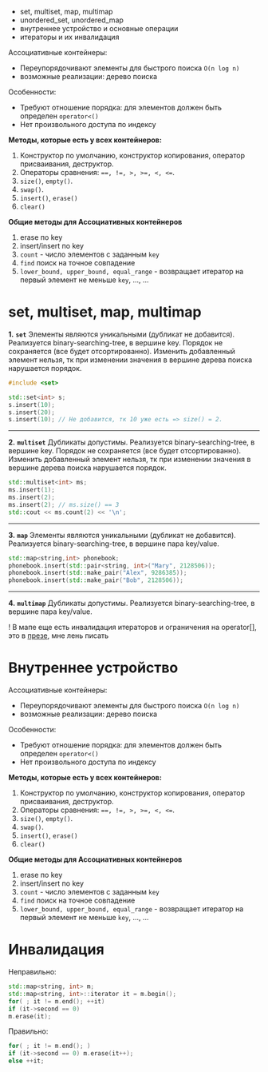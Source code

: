 - set, multiset, map, multimap
- unordered_set, unordered_map
- внутреннее устройство и основные операции
- итераторы и их инвалидация


Ассоциативные контейнеры:
* Переупорядочивают элементы для быстрого поиска `O(n log n)`
* возможные реализации: дерево поиска

Особенности:
* Требуют отношение порядка: для элементов должен быть определен `operator<()`
* Нет произвольного доступа по индексу

**Методы, которые есть у всех контейнеров:**
1. Конструктор по умолчанию, конструктор копирования, оператор присваивания, деструктор.
2. Операторы сравнения: `==, !=, >, >=, <, <=`.
3. `size()`, `empty()`.
4. `swap()`.
5. `insert()`, `erase()`
6. `clear()`

**Общие методы для Ассоциативных контейнеров**
1. erase по key
2. insert/insert по key
3. `count` - число элементов с заданным `key`
4. `find` поиск на точное совпадение
5. `lower_bound, upper_bound, equal_range` - возвращает итератор на первый элемент не меньше `key`, ..., ...

# set, multiset, map, multimap

**1.** **`set`**
Элементы являются уникальными (дубликат не добавится). Реализуется binary-searching-tree, в вершине key. Порядок не сохраняется (все будет отсортированно). Изменить добавленный элемент нельзя, тк при изменении значения в вершине дерева поиска нарушается порядок.
```cpp
#include <set>

std::set<int> s;
s.insert(10);
s.insert(20);
s.insert(10); // Не добавится, тк 10 уже есть => size() = 2.
```
---
**2.** **`multiset`**
Дубликаты допустимы. Реализуется binary-searching-tree, в вершине key. Порядок не сохраняется (все будет отсортированно). Изменить добавленный элемент нельзя, тк при изменении значения в вершине дерева поиска нарушается порядок.
```cpp
std::multiset<int> ms;
ms.insert(1);
ms.insert(2);
ms.insert(2); // ms.size() == 3
std::cout << ms.count(2) << '\n';
```
---
**3.** **`map`**
Элементы являются уникальными (дубликат не добавится). Реализуется binary-searching-tree, в вершине пара key/value.
```cpp
std::map<string,int> phonebook;
phonebook.insert(std::pair<string, int>("Mary", 2128506));
phonebook.insert(std::make_pair("Alex", 9286385));
phonebook.insert(std::make_pair("Bob", 2128506));
```
---
**4.** **`multimap`**
Дубликаты допустимы. Реализуется binary-searching-tree, в вершине пара key/value.

! В мапе еще есть инвалидация итераторов и ограничения на operator[], это в [презе](https://drive.google.com/file/d/1XOj8Mes6pQTWOuv5UeIZad5V0FhByzRy/view), мне лень писать

# Внутреннее устройство
Ассоциативные контейнеры:
* Переупорядочивают элементы для быстрого поиска `O(n log n)`
* возможные реализации: дерево поиска

Особенности:
* Требуют отношение порядка: для элементов должен быть определен `operator<()`
* Нет произвольного доступа по индексу

**Методы, которые есть у всех контейнеров:**
1. Конструктор по умолчанию, конструктор копирования, оператор присваивания, деструктор.
2. Операторы сравнения: `==, !=, >, >=, <, <=`.
3. `size()`, `empty()`.
4. `swap()`.
5. `insert()`, `erase()`
6. `clear()`

**Общие методы для Ассоциативных контейнеров**
1. erase по key
2. insert/insert по key
3. `count` - число элементов с заданным `key`
4. `find` поиск на точное совпадение
5. `lower_bound, upper_bound, equal_range` - возвращает итератор на первый элемент не меньше `key`, ..., ...

# Инвалидация
Неправильно:
```cpp
std::map<string, int> m;
std::map<string, int>::iterator it = m.begin();
for( ; it != m.end(); ++it)
if (it->second == 0)
m.erase(it);
```

Правильно:
```cpp
for( ; it != m.end(); )
if (it->second == 0) m.erase(it++);
else ++it;
```
